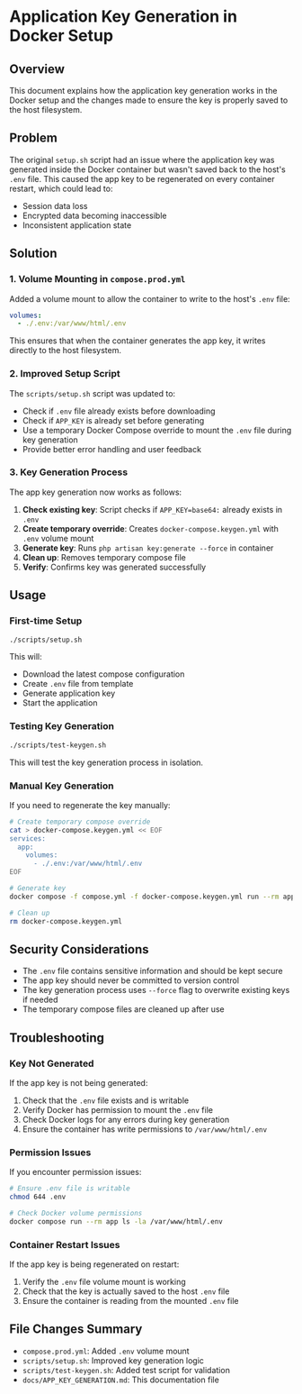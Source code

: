 # Application Key Generation in Docker Setup

## Overview

This document explains how the application key generation works in the Docker setup and the changes made to ensure the key is properly saved to the host filesystem.

## Problem

The original `setup.sh` script had an issue where the application key was generated inside the Docker container but wasn't saved back to the host's `.env` file. This caused the app key to be regenerated on every container restart, which could lead to:

- Session data loss
- Encrypted data becoming inaccessible
- Inconsistent application state

## Solution

### 1. Volume Mounting in `compose.prod.yml`

Added a volume mount to allow the container to write to the host's `.env` file:

```yaml
volumes:
  - ./.env:/var/www/html/.env
```

This ensures that when the container generates the app key, it writes directly to the host filesystem.

### 2. Improved Setup Script

The `scripts/setup.sh` script was updated to:

- Check if `.env` file already exists before downloading
- Check if `APP_KEY` is already set before generating
- Use a temporary Docker Compose override to mount the `.env` file during key generation
- Provide better error handling and user feedback

### 3. Key Generation Process

The app key generation now works as follows:

1. **Check existing key**: Script checks if `APP_KEY=base64:` already exists in `.env`
2. **Create temporary override**: Creates `docker-compose.keygen.yml` with `.env` volume mount
3. **Generate key**: Runs `php artisan key:generate --force` in container
4. **Clean up**: Removes temporary compose file
5. **Verify**: Confirms key was generated successfully

## Usage

### First-time Setup

```bash
./scripts/setup.sh
```

This will:
- Download the latest compose configuration
- Create `.env` file from template
- Generate application key
- Start the application

### Testing Key Generation

```bash
./scripts/test-keygen.sh
```

This will test the key generation process in isolation.

### Manual Key Generation

If you need to regenerate the key manually:

```bash
# Create temporary compose override
cat > docker-compose.keygen.yml << EOF
services:
  app:
    volumes:
      - ./.env:/var/www/html/.env
EOF

# Generate key
docker compose -f compose.yml -f docker-compose.keygen.yml run --rm app php artisan key:generate --force

# Clean up
rm docker-compose.keygen.yml
```

## Security Considerations

- The `.env` file contains sensitive information and should be kept secure
- The app key should never be committed to version control
- The key generation process uses `--force` flag to overwrite existing keys if needed
- The temporary compose files are cleaned up after use

## Troubleshooting

### Key Not Generated

If the app key is not being generated:

1. Check that the `.env` file exists and is writable
2. Verify Docker has permission to mount the `.env` file
3. Check Docker logs for any errors during key generation
4. Ensure the container has write permissions to `/var/www/html/.env`

### Permission Issues

If you encounter permission issues:

```bash
# Ensure .env file is writable
chmod 644 .env

# Check Docker volume permissions
docker compose run --rm app ls -la /var/www/html/.env
```

### Container Restart Issues

If the app key is being regenerated on restart:

1. Verify the `.env` file volume mount is working
2. Check that the key is actually saved to the host `.env` file
3. Ensure the container is reading from the mounted `.env` file

## File Changes Summary

- `compose.prod.yml`: Added `.env` volume mount
- `scripts/setup.sh`: Improved key generation logic
- `scripts/test-keygen.sh`: Added test script for validation
- `docs/APP_KEY_GENERATION.md`: This documentation file 